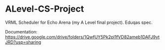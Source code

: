 # ALevel-CS-Project
VRML Scheduler for Echo Arena (my A Level final project). Eduqas spec.

Documentation:
https://drive.google.com/drive/folders/1QwfUY5Pk2pl1fVD82ameb1DAFJ9ytJRD?usp=sharing
